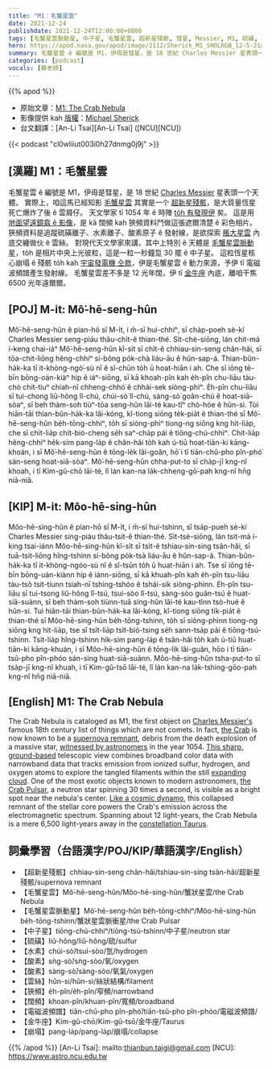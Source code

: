 ```yaml
---
title: "M1：毛蟹星雲"
date: 2021-12-24
publishdate: 2021-12-24T12:00:00+0800
tags: [毛蟹星雲脈動星, 中子星, 毛蟹星雲, 超新星殘骸, 彗星, Messier, M1, 硫磺, 水素, 酸素, 發射線, 雲絲, 狹頻, 闊頻, 金牛座, 電磁波, 頻譜]
hero: https://apod.nasa.gov/apod/image/2112/Sherick_M1_SHOLRGB_12-5-21a_1024.jpg
summary: 毛蟹星雲 ê 編號是 M1，伊毋是彗星，是 18 世紀 Charles Messier 星表頭一个天體。
categories: [podcast]
vocals: [蔡老師]
---
```


{{% apod %}}

- 原始文章：[M1: The Crab Nebula](https://apod.nasa.gov/apod/ap211224.html)
- 影像提供 kah [版權][copyright]：[Michael Sherick](https://www.astrobin.com/users/sagrada737/)
- 台文翻譯：[An-Li Tsai][An-Li Tsai] ([NCU][NCU])

{{< podcast "cl0wliiut003i0h27dnmg0j9j" >}}

## [漢羅] M1：毛蟹星雲
毛蟹星雲 ê 編號是 M1，伊毋是彗星，是 18 世紀 [Charles Messier][Charles Messier's] 星表頭一个天體。
實際上，咱這馬已經知影 [毛蟹星雲][the Crab] 其實是一个 [超新星殘骸][supernova remnant]，是大質量恆星死亡爆炸了後 ê 雲屑仔。
天文學家 tī 1054 年 ê 時陣 [to̍h 有發現伊][witnessed by astronomers] 矣。
這是用 [地面望遠鏡翕 ê 影像][This sharp, ground-based]，是 kā 闊頻 kah 狹頻資料鬥做這張遮爾清楚 ê 彩色相片。
狹頻資料是追蹤硫磺離子、水素離子、酸素原子 ê 發射線，是欲探索 [脹大星雲][expanding cloud] 內底交纏做伙 ê 雲絲。
對現代天文學家來講，其中上特別 ê 天體是 [毛蟹星雲脈動星][the Crab Pulsar]，to̍h 是相片中央上光彼粒，這是一粒一秒鐘踅 30 擺 ê 中子星。
這粒恆星核心崩塌 ê 殘骸 to̍h kah [宇宙發電機 仝款][Like a cosmic dynamo]，伊是毛蟹星雲 ê 動力來源，予伊 tī 電磁波頻譜產生發射線。
毛蟹星雲差不多是 12 光年闊，伊 tī [金牛座][constellation Taurus t] 內底，離咱干焦 6500 光年遠爾爾。

## [POJ] M-i̍t: Mô͘-hē-seng-hûn
Mô͘-hē-seng-hûn ê pian-hō sī M-i̍t, i m̄-sī hui-chhiⁿ, sī cha̍p-poeh sè-kí Charles Messier seng-piáu thâu-chi̍t-ê thian-thé.
Si̍t-chè-siōng, lán chit-má í-keng chai-iáⁿ Mô͘-hē-seng-hûn kî-si̍t sī chi̍t-ê chhiau-sin-seng chân-hâi, sī tōa-chit-liōng hêng-chhiⁿ sí-bông po̍k-chà liáu-āu ê hûn-sap-á.
Thian-bûn-ha̍k-ka tī it-khòng-ngó͘-sù nî ê sî-chūn to̍h ū hoat-hiān i ah.
Che sī iōng tē-bīn bōng-oán-kiàⁿ hip ê iáⁿ-siōng, sī kā khoah-pîn kah e̍h-pîn chu-liāu tàu-chò chit-tiuⁿ chiah-nī chheng-chhó͘ ê chhái-sek siòng-phìⁿ.
E̍h-pîn chu-liāu sī tui-chong liû-hông lî-chú, chúi-sò͘ lî-chú, sàng-sò͘ goân-chú ê hoat-siā-sòaⁿ, sī beh thàm-soh tiùⁿ-tōa seng-hûn lāi-té kau-tîⁿ chò-hóe ê hûn-si.
Tùi hiān-tāi thian-bûn-ha̍k-ka lâi-kóng, kî-tiong siōng te̍k-pia̍t ê thian-thé sī Mô͘-hē-seng-hûn be̍h-tōng-chhiⁿ, to̍h sī siòng-phìⁿ tiong-ng siōng kng hit-lia̍p, che sī chi̍t-lia̍p chi̍t-bió-cheng se̍h saⁿ-cha̍p pái ê tiōng-chú-chhiⁿ.
Chit-lia̍p hêng-chhiⁿ he̍k-sim pang-la̍p ê chân-hâi to̍h kah ú-tiū hoat-tiān-ki kāng-khoán, i sī Mô͘-hē-seng-hûn ê tōng-le̍k lâi-goân, hō͘ i tī tiān-chû-pho pîn-phó͘ sán-seng hoat-siā-sòaⁿ.
Mô͘-hē-seng-hûn chha-put-to sī cha̍p-jī kng-nî khoah, i tī Kim-gû-chō lāi-té, lî lán kan-na la̍k-chheng-gō͘-pah kng-nî hn̄g niā-niā.


## [KIP] M-i̍t: Môo-hē-sing-hûn
Môo-hē-sing-hûn ê pian-hō sī M-i̍t, i m̄-sī hui-tshinn, sī tsa̍p-pueh sè-kí Charles Messier sing-piáu thâu-tsi̍t-ê thian-thé.
Si̍t-tsè-siōng, lán tsit-má í-king tsai-iánn Môo-hē-sing-hûn kî-si̍t sī tsi̍t-ê tshiau-sin-sing tsân-hâi, sī tuā-tsit-liōng hîng-tshinn sí-bông po̍k-tsà liáu-āu ê hûn-sap-á.
Thian-bûn-ha̍k-ka tī it-khòng-ngóo-sù nî ê sî-tsūn to̍h ū huat-hiān i ah.
Tse sī iōng tē-bīn bōng-uán-kiànn hip ê iánn-siōng, sī kā khuah-pîn kah e̍h-pîn tsu-liāu tàu-tsò tsit-tiunn tsiah-nī tshing-tshóo ê tshái-sik siòng-phìnn.
E̍h-pîn tsu-liāu sī tui-tsong liû-hông lî-tsú, tsuí-sòo lî-tsú, sàng-sòo guân-tsú ê huat-siā-suànn, sī beh thàm-soh tiùnn-tuā sing-hûn lāi-té kau-tînn tsò-hué ê hûn-si.
Tuì hiān-tāi thian-bûn-ha̍k-ka lâi-kóng, kî-tiong siōng ti̍k-pia̍t ê thian-thé sī Môo-hē-sing-hûn be̍h-tōng-tshinn, to̍h sī siòng-phìnn tiong-ng siōng kng hit-lia̍p, tse sī tsi̍t-lia̍p tsi̍t-bió-tsing se̍h sann-tsa̍p pái ê tiōng-tsú-tshinn.
Tsit-lia̍p hîng-tshinn hi̍k-sim pang-la̍p ê tsân-hâi to̍h kah ú-tiū huat-tiān-ki kāng-khuán, i sī Môo-hē-sing-hûn ê tōng-li̍k lâi-guân, hōo i tī tiān-tsû-pho pîn-phóo sán-sing huat-siā-suànn.
Môo-hē-sing-hûn tsha-put-to sī tsa̍p-jī kng-nî khuah, i tī Kim-gû-tsō lāi-té, lî lán kan-na la̍k-tshing-gōo-pah kng-nî hn̄g niā-niā.

## [English] M1: The Crab Nebula
The Crab Nebula is cataloged as M1, the first object on [Charles Messier's][Charles Messier's] famous 18th century list of things which are not comets.
In fact, [the Crab][the Crab] is now known to be a [supernova remnant][supernova remnant], debris from the death explosion of a massive star, [witnessed by astronomers][witnessed by astronomers] in the year 1054.
[This sharp, ground-based][This sharp, ground-based] telescopic view combines broadband color data with narrowband data that tracks emission from ionized sulfur, hydrogen, and oxygen atoms to explore the tangled filaments within the still [expanding cloud][expanding cloud].
One of the most exotic objects known to modern astronomers, [the Crab Pulsar][the Crab Pulsar], a neutron star spinning 30 times a second, is visible as a bright spot near the nebula's center.
[Like a cosmic dynamo][Like a cosmic dynamo], this collapsed remnant of the stellar core powers the Crab's emission across the electromagnetic spectrum.
Spanning about 12 light-years, the Crab Nebula is a mere 6,500 light-years away in the [constellation Taurus][constellation Taurus e].

## 詞彙學習（台語漢字/POJ/KIP/華語漢字/English）
- 【超新星殘骸】chhiau-sin-seng chân-hâi/tshiau-sin-sing tsân-hâi/超新星殘骸/supernova remnant
- 【毛蟹星雲】Mô͘-hē-seng-hûn/Môo-hē-sing-hûn/蟹狀星雲/the Crab Nebula
- 【毛蟹星雲脈動星】Mô͘-hē-seng-hûn be̍h-tōng-chhiⁿ/Môo-hē-sing-hûn be̍h-tōng-tshinn/蟹狀星雲脈衝星/the Crab Pulsar
- 【中子星】tiōng-chú-chhiⁿ/tiōng-tsú-tshinn/中子星/neutron star
- 【硫磺】liû-hông/liû-hông/硫/sulfur
- 【水素】chúi-sò͘/tsuí-sòo/氫/hydrogen
- 【酸素】sǹg-sò͘/sǹg-sòo/氧/oxygen
- 【酸素】sàng-sò͘/sàng-sòo/氧氣/oxygen
- 【雲絲】hûn-si/hûn-si/絲狀結構/filament
- 【狹頻】e̍h-pîn/e̍h-pîn/窄頻/narrowband
- 【闊頻】khoan-pîn/khuan-pîn/寬頻/broadband
- 【電磁波頻譜】tiān-chû-pho pîn-phó͘/tiān-tsû-pho pîn-phóo/電磁波頻譜/
- 【金牛座】Kim-gû-chō/Kim-gû-tsō/金牛座/Taurus
- 【崩塌】pang-la̍p/pang-la̍p/崩塌/collapse

{{% /apod %}}
[An-Li Tsai]: mailto:thianbun.taigi@gmail.com
[NCU]: https://www.astro.ncu.edu.tw

[copyright]: https://apod.nasa.gov/apod/fap/lib/about_apod.html#srapply

[Charles Messier's]:https://www.nasa.gov/content/explore-the-night-sky-hubble-s-messier-catalog-bio
[the Crab]:http://messier.seds.org/more/m001_rosse.html
[supernova remnant]:https://chandra.harvard.edu/xray_sources/supernovas.html
[witnessed by astronomers]:http://messier.seds.org/more/m001_sn.html
[This sharp, ground-based]:https://www.astrobin.com/sy8bt5/
[expanding cloud]:http://vimeo.com/71117055
[the Crab Pulsar]:https://apod.nasa.gov/apod/ap050326.html
[Like a cosmic dynamo]:https://apod.nasa.gov/apod/ap180317.html
[constellation Taurus e]:https://apod.nasa.gov/apod/ap211022.html
[constellation Taurus t]:https://apod.tw/daily/20211022/
